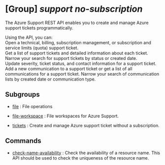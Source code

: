 # [Group] _support no-subscription_

The Azure Support REST API enables you to create and manage Azure support tickets programmatically.

Using the API, you can:\
Open a technical, billing, subscription management, or subscription and service limits (quota) support ticket.\
Get a list of support tickets and detailed information about each ticket. Narrow your search for support tickets by status or created date.\
Update severity, ticket status, and contact information for a support ticket.\
Add a new communication to a support ticket or get a list of all communications for a support ticket. Narrow your search of communication lists by created date or communication type.

## Subgroups

- [file](/Commands/support/no-subscription/file/readme.md)
: File operations

- [file-workspace](/Commands/support/no-subscription/file-workspace/readme.md)
: File workspaces for Azure Support.

- [tickets](/Commands/support/no-subscription/tickets/readme.md)
: Create and manage Azure support ticket without a subscription.

## Commands

- [check-name-availability](/Commands/support/no-subscription/_check-name-availability.md)
: Check the availability of a resource name. This API should be used to check the uniqueness of the resource name.
